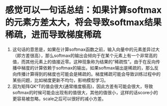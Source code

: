 # 感觉可以一句话总结：如果计算softmax的元素方差太大，将会导致softmax结果稀疏，进而导致梯度稀疏
1. 这句话的意思是，如果在计算softmax函数之前，输入向量中的元素差异过大（即方差很高），那么softmax的输出会倾向于在某个元素上有一个非常高的值，而其他元素上的值接近零。这种现象称为结果的“稀疏性”。由于在反向传播中梯度的计算依赖于softmax的输出，如果softmax输出是稀疏的，那么反向传播计算得到的梯度也可能会是稀疏的。梯度稀疏可能会导致训练过程中的某些问题，比如梯度更新不均匀，影响模型学习。
2. 因为矩阵QK^T的值会很大(通常维度极高)，因此方差有可能会很大，导致softmax的时候可能会出现有的值很大，其他的值很小，这样的话score小的更容易被忽略，scale之后可以很好的减小方差。
